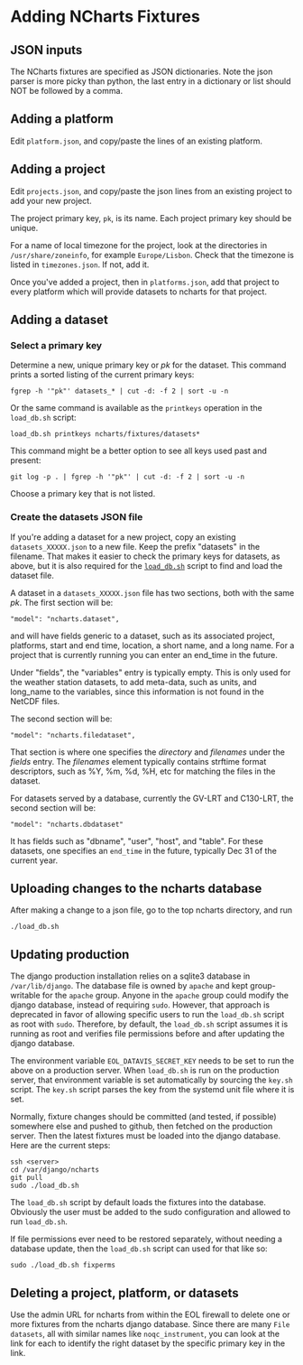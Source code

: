 
# Adding NCharts Fixtures

## JSON inputs

The NCharts fixtures are specified as JSON dictionaries.  Note the json
parser is more picky than python, the last entry in a dictionary or list
should NOT be followed by a comma.

## Adding a platform

Edit `platform.json`, and copy/paste the lines of an existing platform.

## Adding a project

Edit `projects.json`, and copy/paste the json lines from an existing project to add your new project.

The project primary key, `pk`, is its name.  Each project primary key should be unique.

For a name of local timezone for the project, look at the directories in `/usr/share/zoneinfo`, for example `Europe/Lisbon`.
Check that the timezone is listed in `timezones.json`. If not, add it.

Once you've added a project, then in `platforms.json`, add that project to every platform which will provide
datasets to ncharts for that project.

## Adding a dataset

### Select a primary key

Determine a new, unique primary key or _pk_ for the dataset.  This command
prints a sorted listing of the current primary keys:

    fgrep -h '"pk"' datasets_* | cut -d: -f 2 | sort -u -n

Or the same command is available as the `printkeys` operation in the `load_db.sh` script:

    load_db.sh printkeys ncharts/fixtures/datasets*

This command might be a better option to see all keys used past and present:

    git log -p . | fgrep -h '"pk"' | cut -d: -f 2 | sort -u -n

Choose a primary key that is not listed.

### Create the datasets JSON file

If you're adding a dataset for a new project, copy an existing
`datasets_XXXXX.json` to a new file.  Keep the prefix "datasets" in the
filename.  That makes it easier to check the primary keys for datasets, as
above, but it is also required for the [`load_db.sh`](../../load_db.sh)
script to find and load the dataset file.

A dataset in a `datasets_XXXXX.json` file has two sections, both with the
same _pk_.  The first section will be:

    "model": "ncharts.dataset",

and will have fields generic to a dataset, such as its associated
project, platforms, start and end time, location, a short name, and a
long name. For a project that is currently running you can enter an
end_time in the future.

Under "fields", the "variables" entry is typically empty. This is only
used for the weather station datasets, to add meta-data, such as units,
and long_name to the variables, since this information is not found in
the NetCDF files.

The second section will be:

    "model": "ncharts.filedataset",

That section is where one specifies the _directory_ and _filenames_ under
the _fields_ entry.  The _filenames_ element typically contains strftime
format descriptors, such as %Y, %m, %d, %H, etc for matching the files in
the dataset.

For datasets served by a database, currently the GV-LRT and C130-LRT, the second section will be:

    "model": "ncharts.dbdataset"

It has fields such as "dbname", "user", "host", and "table".  For these
datasets, one specifies an `end_time` in the future, typically Dec 31 of
the current year.

## Uploading changes to the ncharts database

After making a change to a json file, go to the top ncharts directory, and run

    ./load_db.sh

## Updating production

The django production installation relies on a sqlite3 database in
`/var/lib/django`.  The database file is owned by `apache` and kept
group-writable for the `apache` group.  Anyone in the `apache` group could
modify the django database, instead of requiring `sudo`.  However, that
approach is deprecated in favor of allowing specific users to run the
`load_db.sh` script as root with `sudo`.  Therefore, by default, the
`load_db.sh` script assumes it is running as root and verifies file
permissions before and after updating the django database.

The environment variable `EOL_DATAVIS_SECRET_KEY` needs to be set to run the
above on a production server.  When `load_db.sh` is run on the production
server, that environment variable is set automatically by sourcing the
`key.sh` script.  The `key.sh` script parses the key from the systemd unit
file where it is set.

Normally, fixture changes should be committed (and tested, if possible)
somewhere else and pushed to github, then fetched on the production server.
Then the latest fixtures must be loaded into the django database.  Here are
the current steps:

    ssh <server>
    cd /var/django/ncharts
    git pull
    sudo ./load_db.sh

The `load_db.sh` script by default loads the fixtures into the database.
Obviously the user must be added to the sudo configuration and allowed to run `load_db.sh`.

If file permissions ever need to be restored separately, without needing a
database update, then the `load_db.sh` script can used for that like so:

    sudo ./load_db.sh fixperms

## Deleting a project, platform, or datasets

Use the admin URL for ncharts from within the EOL firewall to delete one or
more fixtures from the ncharts django database.  Since there are many `File
datasets`, all with similar names like `noqc_instrument`, you can look at
the link for each to identify the right dataset by the specific primary key
in the link.
